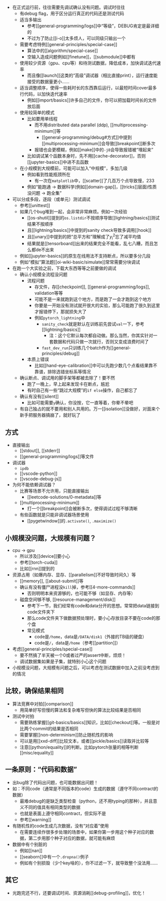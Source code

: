 - 在正式运行前，往往需要先调试确认没有问题。调试时往往
  - 有debug flag，用于区分运行真正的代码还是测试代码
  - 适当多输出
    - 参考[[general-programming/logs]]中“等级”，DEBUG肯定是最详细的
    - 不过为了防止[[i-o]]太多烦人，可以同级只输出一个
  - 需要考虑特例[[general-principles/special-case]]
    - 算法中的[[algorithm/special-case]]
    - 空输入造成问题例如[[finetune]]，[[submodule]]中都有
  - 使用较少资源（gpu、cpu等）和待测试数据，降低成本，加快调试迭代速率
    - 而且像[[launch]]这类的“高级”调试器（相比直接print），运行速度能接受的数据量更小……
  - 适当调整顺序，使得一些耗时长的东西靠后运行，以最短时间cover最多行代码，以加快迭代速率
    - 例如[[import/basics]]许多自己的文件，你可以把加载时间长的文件放后面
  - 使用较简单的模式
    - 比如要用单线程
      - 而不用distributed data parallel (ddp), [[multiprocessing-minimum]]等
        - [[general-programming/debug#方式]]中提到[[multiprocessing-minimum]]会导致[[breakpoint]]断多次
      - 报错也会更模糊，例如[[make]]中的`-j8`会导致报错被“埋起来”
    - 比如调试某个函数本身时，先不用[[cache-decorator]]，否则[[jupyter-basics]]中进不去函数
  - 在小规模到大规模前，可能可以加入“中规模”，多加几级
    - 例如看到性能瓶颈所在
      - 有一次在`matplotlib`中，[[scatter]]了几百万个点导致慢，233
    - 例如“能跑通 -> 数据科学(例如[[domain-gap]]，[[tricks]]层面)性质没问题 -> 跑全集”
- 可以分成多段，逐段（或单元）测试调试
  - 参考[[unittest]]
  - 如果几个bug堆到一起，会非常非常麻烦。例如一次经验
      - [[os-shutil]]提到的`os.listdir`不按顺序导致[[lightning/basics]]测试结果不按顺序
      - 且[[lightning/basics]]中提到的sanity check导致多调用[[hook]]
      - 且[[unary]]中提到的把“总平方和”理解成了$y_i^2$忘了减平均值
      - 结果就是[[tensorboard]]出来的结果完全不能看，乱七八糟，而且怎么都de不出来
  - 例如[[jupyter-basics]]的原生在线用法不支持断点，所以要多分几段
  - 例如“模拟”算法题[[oi-wiki-basic/simulate]]常常需要分块调试
- 在跑一个大实验之前，下载大东西等等之前要做的调试
  - 确认小规模全流程没问题
    - 流程问题
      - 存文件，存[[checkpoint]], [[general-programming/logs]], validation等等
      - 可能不是一来就跑到这个地方，而是跑了一会才跑到这个地方
      - 你要是一开始没有测试就开很大的实验，那么可能跑了很久到这里才报错停下，那就损失大了
      - 例如`pytorch_lightning`中
        - `sanity_check`就是默认在训练前先尝试`val`一下，参考[[lightning/basics]]
          - 注：这个它默认每次都自动做。那么当然，你其实针对一套数据和代码只做一次就行，否则又变成浪费时间了
        - `fast_dev_run`只训练几个batch作为[[general-principles/debug]]
    - 本质上错误
      - 比如[[hand-eye-calibration]]中可以先跑少数几个点看结果靠不靠谱，排除选错坐标系等情况
  - 确认断点、调试用的脚手架等都被去除了！要不然
    - 跑了一晚上，早上起来发现卡在断点，尴尬
    - 有时自己有一些“跳过大规模”的`if else`操作，自己都忘了
  - 确认有没有[[silent]]
    - 比如可能需要`y`确认，你没按，它一直等着，你晕不晕吧
  - 有自己独占的就不要用和别人共用的。万一[[isolation]]没做好，对面来个新手把服务器搞崩了，就好玩了
## 方式
- 直接输出
  - [[stdout]], [[stderr]]
  - [[general-programming/logs]]等文件
- 调试器
  - `ipdb`
  - [[vscode-python]]
  - [[vscode-debug-js]]
- 为何不能依赖调试器？
  - 比赛等场景不允许用，只能直接输出
    - [[leetcode-solutions/0-metadata]]等
  - [[multiprocessing-minimum]]
    - 打一个[[breakpoint]]会被断多次，使得调试过程不够清晰
  - 有些函数就是只能非调试器场景使用
    - [[pygetwindow]]的`.activate()`, `.maximize()`
## 小规模没问题，大规模有问题？
- cpu -> gpu
  - 所以涉及[[device]]要小心
  - 参考[[torch-cuda]]
  - 比如[[rnn]]提到的
- 资源占用（如爆内存、显存、[[parallelism]]不好导致时间久）等
  - [[memory]], [[about-submit]]等
  - 确认有没有僵尸进程没`kill`掉，参考[[4-more-commands]]
    - 否则明明本来资源够的，也可能不够（如显存、内存等）
  - 磁盘空间够不够, [[resource-management/disk]]
    - 参考下一节，我们经常有code和data分开的思想。常常把data链接到code文件夹下
    - 那么code文件夹下做数据预处理时，要小心存放目录不要在code的那个盘
    - 常见模式
      - code是`/home`，data是`/DATA/disk1`（外接的TB级的硬盘）
      - code是`/`，data是`/home`（参考[[partition]]）
- 考虑[[general-principles/special-case]]
  - 要不然搞了半天被一个0或者过严的assert中断，烦烦！
  - 调试数据集如果是子集，就特别小心这个问题
- 小规模没问题，大规模有问题之后，可以考虑在测试数据中加入之前没考虑到的情况
## 比较，确保结果相同
- 算法竞赛中对拍[[comparison]]
  - 用简单好写但慢的算法和复杂难写但快的算法比较结果是否相同
- 测试中对拍
  - 需要熟练掌握[[git-basics/basics]]知识，比如[[checkout]]等。一般是对比两个commit的结果是否相同
  - 需要掌握[[non-determinism]]防止随机性的影响
  - 可以是用[[xxd-diff]]比较文本，或者[[pickle/basics]]读取并比较等
  - 注意[[python/equality]]的判断。比如pytorch张量的相等判断[[misc/equality]]
## 一条原则：“代码和数据”
- 出bug除了代码出问题，也可能数据出问题！
- 如：不同code（通常是不同版本的code）生成的数据（遵守不同contract的数据）
  - 最难debug的是缺乏类型检查（python，还不用typing的那种），并且意义不同的值具有相同类型的数据
  - 也就是表面上遵守相同contract，但实际不是
  - 参考[[warning]]
- 有随机性的code生成几次数据，没有“对应着”使用
  - 在需要连续作很多步处理的场景中，如果你第一步用这个种子对应的数据，第二步用那个种子对应的数据，就可能有麻烦
- 数据中有个别脏的
  - 例如[[nan]]
  - [[seaborn]]中有一个`.dropna()`例子
  - 例如有个别损毁（少个key啥的），你不过滤一下，就导致整个没法用……
## 其它
- 光跑完还不行，还要调试时间、资源消耗[[debug-profiling]]，优化！
